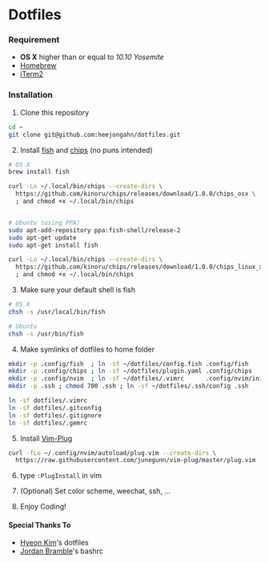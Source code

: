 # Dotfiles

### Requirement

- **OS X** higher than or equal to _10.10 Yosemite_
- [Homebrew](http://brew.sh/)
- [iTerm2](http://iterm2.com/)

### Installation

1. Clone this repository

  ```bash
  cd ~
  git clone git@github.com:heejongahn/dotfiles.git
  ```

2. Install [fish](https://fishshell.com) and [chips](https://github.com/kinoru/chips) (no puns intended)

  ```bash
  # OS X
  brew install fish

  curl -Lo ~/.local/bin/chips --create-dirs \
    https://github.com/kinoru/chips/releases/download/1.0.0/chips_osx \
    ; and chmod +x ~/.local/bin/chips


  # Ubuntu (using PPA)
  sudo apt-add-repository ppa:fish-shell/release-2
  sudo apt-get update
  sudo apt-get install fish

  curl -Lo ~/.local/bin/chips --create-dirs \
    https://github.com/kinoru/chips/releases/download/1.0.0/chips_linux_x64 \
    ; and chmod +x ~/.local/bin/chips
  ```

3. Make sure your default shell is fish

  ```bash
  # OS X
  chsh -s /usr/local/bin/fish

  # Ubuntu
  chsh -s /usr/bin/fish
  ```

4. Make symlinks of dotfiles to home folder

  ```bash
  mkdir -p .config/fish  ; ln -sf ~/dotfiles/config.fish .config/fish
  mkdir -p .config/chips ; ln -sf ~/dotfiles/plugin.yaml .config/chips
  mkdir -p .config/nvim  ; ln -sf ~/dotfiles/.vimrc      .config/nvim/init.vim
  mkdir -p .ssh ; chmod 700 .ssh ; ln -sf ~/dotfiles/.ssh/config .ssh

  ln -sf dotfiles/.vimrc
  ln -sf dotfiles/.gitconfig
  ln -sf dotfiles/.gitignore
  ln -sf dotfiles/.gemrc
  ```

5. Install [Vim-Plug](https://github.com/junegunn/vim-plug)

  ```bash
  curl -fLo ~/.config/nvim/autoload/plug.vim --create-dirs \
    https://raw.githubusercontent.com/junegunn/vim-plug/master/plug.vim
  ```

6. type `:PlugInstall` in vim

7. (Optional) Set color scheme, weechat, ssh, ...

8. Enjoy Coding!

#### Special Thanks To

- [Hyeon Kim](https://github.com/simnalamburt)'s dotfiles
- [Jordan Bramble](https://github.com/jbrambleDC)'s bashrc

